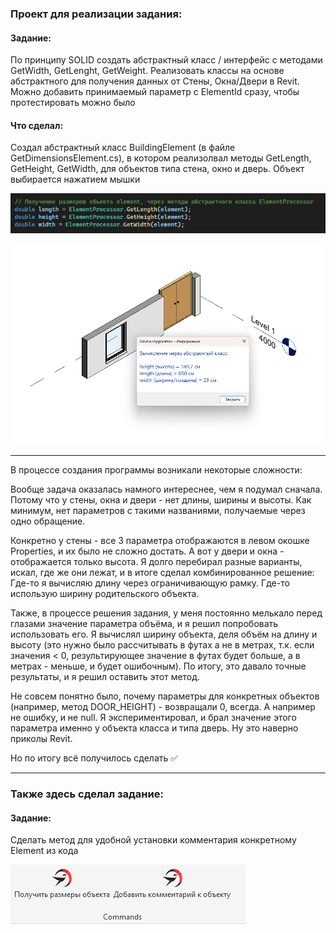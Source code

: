 ﻿### Проект для реализации задания:

#### Задание:
По принципу SOLID создать абстрактный класс / интерфейс с методами GetWidth, GetLenght, GetWeight. 
Реализовать классы на основе абстрактного для получения данных от Стены, Окна/Двери в Revit. 
Можно добавить принимаемый параметр с ElementId сразу, чтобы протестировать можно было

#### Что сделал:

Создал абстрактный класс BuildingElement (в файле GetDimensionsElement.cs), в котором реализолвал методы GetLength, GetHeight, GetWidth, для объектов типа стена, окно и дверь. Объект выбирается нажатием мышки

![](pic1.png)

![](pic2.png)

---

В процессе создания программы возникали некоторые сложности: 

Вообще задача оказалась намного интереснее, чем я подумал сначала. Потому что у стены, окна и двери - нет длины, ширины и высоты. Как минимум, нет параметров с такими названиями, получаемые через одно обращение.

Конкретно у стены - все 3 параметра отображаются в левом окошке Properties, и их было не сложно достать. А вот у двери и окна - отображается только высота. Я долго перебирал разные варианты, искал, где же они лежат, и в итоге сделал комбинированное решение: Где-то я вычисляю длину через ограничивающую рамку. Где-то использую ширину родительского объекта.

Также, в процессе решения задания, у меня постоянно мелькало перед глазами значение параметра объёма, и я решил попробовать использовать его. Я вычислял ширину объекта, деля объём на длину и высоту (это нужно было рассчитывать в футах а не в метрах, т.к. если значения < 0, результирующее значение в футах будет больше, а в метрах - меньше, и будет ошибочным). По итогу, это давало точные результаты, и я решил оставить этот метод.

Не совсем понятно было, почему параметры для конкретных объектов (например, метод DOOR_HEIGHT) - возвращали 0, всегда. А например не ошибку, и не null. Я экспериментировал, и брал значение этого параметра именно у объекта класса и типа дверь. Ну это наверно приколы Revit.

Но по итогу всё получилось сделать ✅

---

### Также здесь сделал задание:

#### Задание:

Сделать метод для удобной установки комментария конкретному Element из кода

![](pic3.png)